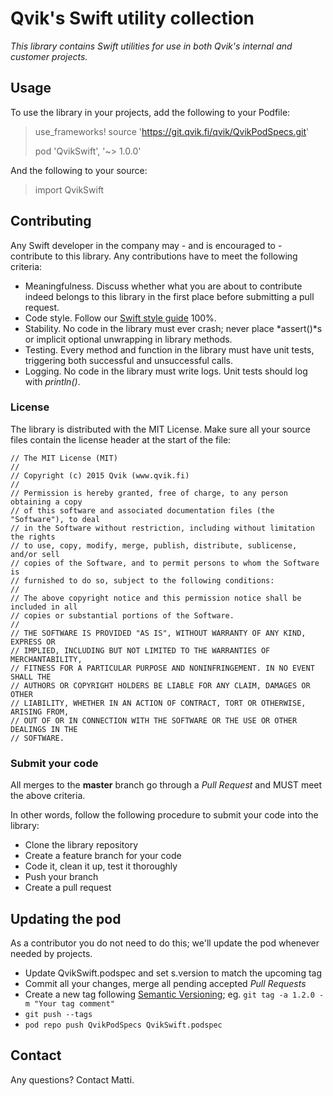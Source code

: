 # Qvik's Swift utility collection

*This library contains Swift utilities for use in both Qvik's internal and customer projects.*

## Usage

To use the library in your projects, add the following to your Podfile:

>use_frameworks!
>source 'https://git.qvik.fi/qvik/QvikPodSpecs.git'
>
>pod 'QvikSwift', '~> 1.0.0'

And the following to your source:

> import QvikSwift

## Contributing 

Any Swift developer in the company may - and is encouraged to - contribute to this library. Any contributions have to meet the following criteria:

* Meaningfulness. Discuss whether what you are about to contribute indeed belongs to this library in the first place before submitting a pull request.
* Code style. Follow our [Swift style guide](https://github.com/qvik/swift) 100%.
* Stability. No code in the library must ever crash; never place *assert()*s or implicit optional unwrapping in library methods.
* Testing. Every method and function in the library must have unit tests, triggering both successful and unsuccessful calls.
* Logging. No code in the library must write logs. Unit tests should log with *println()*.

### License

The library is distributed with the MIT License. Make sure all your source files contain the license header at the start of the file:

```
// The MIT License (MIT)
//
// Copyright (c) 2015 Qvik (www.qvik.fi)
//
// Permission is hereby granted, free of charge, to any person obtaining a copy
// of this software and associated documentation files (the "Software"), to deal
// in the Software without restriction, including without limitation the rights
// to use, copy, modify, merge, publish, distribute, sublicense, and/or sell
// copies of the Software, and to permit persons to whom the Software is
// furnished to do so, subject to the following conditions:
//
// The above copyright notice and this permission notice shall be included in all
// copies or substantial portions of the Software.
//
// THE SOFTWARE IS PROVIDED "AS IS", WITHOUT WARRANTY OF ANY KIND, EXPRESS OR
// IMPLIED, INCLUDING BUT NOT LIMITED TO THE WARRANTIES OF MERCHANTABILITY,
// FITNESS FOR A PARTICULAR PURPOSE AND NONINFRINGEMENT. IN NO EVENT SHALL THE
// AUTHORS OR COPYRIGHT HOLDERS BE LIABLE FOR ANY CLAIM, DAMAGES OR OTHER
// LIABILITY, WHETHER IN AN ACTION OF CONTRACT, TORT OR OTHERWISE, ARISING FROM,
// OUT OF OR IN CONNECTION WITH THE SOFTWARE OR THE USE OR OTHER DEALINGS IN THE
// SOFTWARE.
```

### Submit your code

All merges to the **master** branch go through a *Pull Request* and MUST meet the above criteria.

In other words, follow the following procedure to submit your code into the library:

* Clone the library repository
* Create a feature branch for your code
* Code it, clean it up, test it thoroughly
* Push your branch
* Create a pull request

## Updating the pod

As a contributor you do not need to do this; we'll update the pod whenever needed by projects.

* Update QvikSwift.podspec and set s.version to match the upcoming tag
* Commit all your changes, merge all pending accepted *Pull Requests*
* Create a new tag following [Semantic Versioning](http://semver.org/); eg. `git tag -a 1.2.0 -m "Your tag comment"`
* `git push --tags`
* `pod repo push QvikPodSpecs QvikSwift.podspec`

## Contact

Any questions? Contact Matti.
